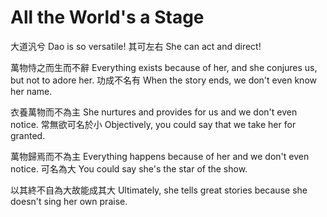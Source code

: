 # All the World's a Stage

大道汎兮
Dao is so versatile!
其可左右
She can act and direct!

萬物恃之而生而不辭
Everything exists because of her,
and she conjures us,
but not to adore her.
功成不名有
When the story ends,
we don't even know her name.

衣養萬物而不為主
She nurtures and provides for us
and we don't even notice.
常無欲可名於小
Objectively,
you could say that we take her for granted.

萬物歸焉而不為主
Everything happens because of her
and we don't even notice.
可名為大
You could say she's the star of the show.

以其終不自為大故能成其大
Ultimately,
she tells great stories
because she doesn't sing her own praise.
